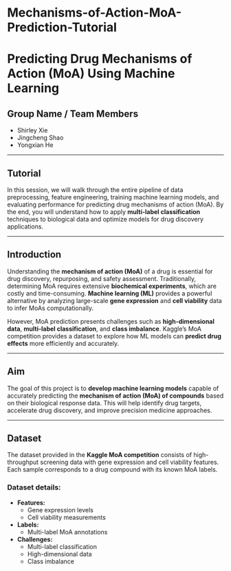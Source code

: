 # Mechanisms-of-Action-MoA-Prediction-Tutorial
# **Predicting Drug Mechanisms of Action (MoA) Using Machine Learning**

## **Group Name / Team Members**
- Shirley Xie
- Jingcheng Shao
- Yongxian He

---

## **Tutorial**
In this session, we will walk through the entire pipeline of data preprocessing, feature engineering, training machine learning models, and evaluating performance for predicting drug mechanisms of action (MoA). By the end, you will understand how to apply **multi-label classification** techniques to biological data and optimize models for drug discovery applications.

---

## **Introduction**
Understanding the **mechanism of action (MoA)** of a drug is essential for drug discovery, repurposing, and safety assessment. Traditionally, determining MoA requires extensive **biochemical experiments**, which are costly and time-consuming. **Machine learning (ML)** provides a powerful alternative by analyzing large-scale **gene expression** and **cell viability** data to infer MoAs computationally.

However, MoA prediction presents challenges such as **high-dimensional data**, **multi-label classification**, and **class imbalance**. Kaggle’s MoA competition provides a dataset to explore how ML models can **predict drug effects** more efficiently and accurately.

---

## **Aim**
The goal of this project is to **develop machine learning models** capable of accurately predicting the **mechanism of action (MoA) of compounds** based on their biological response data. This will help identify drug targets, accelerate drug discovery, and improve precision medicine approaches.

---

## **Dataset**
The dataset provided in the **Kaggle MoA competition** consists of high-throughput screening data with gene expression and cell viability features. Each sample corresponds to a drug compound with its known MoA labels.

### **Dataset details:**
- **Features:**
  - Gene expression levels  
  - Cell viability measurements  
- **Labels:**
  - Multi-label MoA annotations  
- **Challenges:**
  - Multi-label classification  
  - High-dimensional data  
  - Class imbalance  
